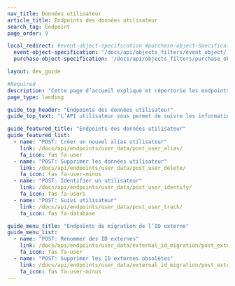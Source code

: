 ```yaml
---
nav_title: Données utilisateur
article_title: Endpoints des données utilisateur
search_tag: Endpoint
page_order: 9

local_redirect: #event-object-specification #purchase-object-specification
  event-object-specification: '/docs/api/objects_filters/event_object/'
  purchase-object-specification: '/docs/api/objects_filters/purchase_object/'

layout: dev_guide

#Required
description: "Cette page d’accueil explique et répertorie les endpoints Braze de données utilisateur."
page_type: landing

guide_top_header: "Endpoints des données utilisateur"
guide_top_text: "L’API utilisateur vous permet de suivre les informations sur vos utilisateurs en enregistrant des données les concernant qui proviennent de l’extérieur de votre application mobile. Vous pouvez également utiliser cette API pour supprimer des utilisateurs à des fins de test ou autres. <br> <br> Tous les endpoints d’API ont une limite de charge utile de 4 Mo. Les tentatives de publication de données de plus de 4 Mo échoueront avec une entité de demande HTTP 413 trop grande. <br> <br> Les exemples suivants contiennent l’URL https://rest.iad-01.braze.com, mais certains clients devront utiliser une URL d’endpoint différente, par exemple si vous êtes hébergé dans le centre de données européen de Braze ou si vous avez une installation de Braze dédiée. Votre gestionnaire du succès vous informera si vous devez utiliser une URL d’endpoint différente."

guide_featured_title: "Endpoints des données utilisateur"
guide_featured_list:
  - name: "POST: Créer un nouvel alias utilisateur"
    link: /docs/api/endpoints/user_data/post_user_alias/
    fa_icon: fas fa-user
  - name: "POST: Supprimer les données utilisateur"
    link: /docs/api/endpoints/user_data/post_user_delete/
    fa_icon: fas fa-user-minus
  - name: "POST: Identifier un utilisateur"
    link: /docs/api/endpoints/user_data/post_user_identify/
    fa_icon: fas fa-users
  - name: "POST: Suivi utilisateur"
    link: /docs/api/endpoints/user_data/post_user_track/
    fa_icon: fas fa-database

guide_menu_title: "Endpoints de migration de l’ID externe"
guide_menu_list:
  - name: "POST: Renommer des ID externes"
    link: /docs/api/endpoints/user_data/external_id_migration/post_external_ids_rename/
    fa_icon: fas fa-user
  - name: "POST: Supprimer les ID externes obsolètes"
    link: /docs/api/endpoints/user_data/external_id_migration/post_external_ids_remove/
    fa_icon: fas fa-user-minus
---
```

